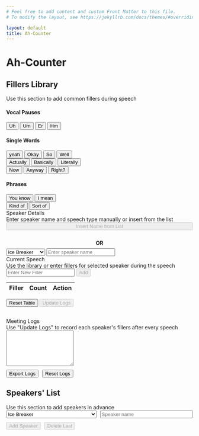 ```yaml
---
# Feel free to add content and custom Front Matter to this file.
# To modify the layout, see https://jekyllrb.com/docs/themes/#overriding-theme-defaults

layout: default
title: Ah-Counter
---
```


<body>
  <h1>Ah-Counter</h1>
  <div class="homepage">
    <div class="library">
      <h2>Fillers Library</h2>
      <div class="note">Use this section to add common fillers during speech</div>
      <h4>Vocal Pauses</h4>
      <div class="library-section">
        <button onclick="addWordToFillerTable('Uh')" class="btn-library">Uh</button>
        <button onclick="addWordToFillerTable('Um')" class="btn-library">Um</button>
        <button onclick="addWordToFillerTable('Er')" class="btn-library">Er</button>
        <button onclick="addWordToFillerTable('Hm')" class="btn-library">Hm</button>
      </div>
      <h4>Single Words</h4>
      <div class="library-section">
        <button onclick="addWordToFillerTable('Yeah')" class="btn-library">yeah</button>
        <button onclick="addWordToFillerTable('Okay')" class="btn-library">Okay</button>
        <button onclick="addWordToFillerTable('So')" class="btn-library">So</button>
        <button onclick="addWordToFillerTable('Well')" class="btn-library">Well</button>
      </div>
      <div class="library-section">
        <button onclick="addWordToFillerTable('Actually')" class="btn-library">Actually</button>
        <button onclick="addWordToFillerTable('Basically')" class="btn-library">Basically</button>
        <button onclick="addWordToFillerTable('Literally')" class="btn-library">Literally</button>
      </div>
      <div class="library-section">
        <button onclick="addWordToFillerTable('Now')" class="btn-library">Now</button>
        <button onclick="addWordToFillerTable('Anyway')" class="btn-library">Anyway</button>
        <button onclick="addWordToFillerTable('Right')" class="btn-library">Right?</button>
      </div>
      <h4>Phrases</h4>
      <div class="library-section">
        <button onclick="addWordToFillerTable('You know')" class="btn-library">You know</button>
        <button onclick="addWordToFillerTable('I mean')" class="btn-library">I mean</button>
      </div>
      <div class="library-section">
        <button onclick="addWordToFillerTable('Kind of')" class="btn-library">Kind of</button>
        <button onclick="addWordToFillerTable('Sort of')" class="btn-library">Sort of</button>
      </div>
    </div>
    <div class="main-content">
      <label for="speechType" class="main-section-label">Speaker Details</label>
      <div class="note">Enter speaker name and speech type manually or insert from the list</div>
      <div class="controls">
        <div style="display: flex; flex-direction: column; gap: 6px;">
          <button onclick="pickFromList()" id="pickBtn" disabled>Insert Name from List</button>
          <div style="text-align: center; font-weight: bold; margin-top: 20px;">OR</div>
          <div class="row-group">
            <select id="speechType" style="flex: 1;">
              <option value="4,5,6">Ice Breaker</option>
              <option value="5,6,7">Other Speech</option>
              <option value="1,1.5,2">Table Topic</option>
              <option value="2,2.5,3">Evaluator</option>
            </select>
            <input type="text" id="speakerName" placeholder="Enter speaker name" style="flex: 1" />
          </div>
        </div>
        <div class="main-section-label">Current Speech</div>
        <div class="note">Use the library or enter fillers for selected speaker during the speech</div>
        <div class="playground">
          <div class="currentFillerSection">
            <input type="text" id="newFiller" placeholder="Enter New Filler" />
            <button onclick="addToFillerTable()" id="addBtn" disabled>Add</button>
          </div>
          <table id="fillerTable">
              <thead>
                  <tr>
                      <th>Filler</th>
                      <th>Count</th>
                      <th>Action</th>
                  </tr>
              </thead>
              <tbody>
                  <!-- Rows will be added here dynamically -->
              </tbody>
          </table>
          <div class="action-group">
            <button id="resetTable" onclick="resetFillerTable()" class="danger-button">Reset Table</button>
            <button id="recordLogs" onclick="recordSpeechLogs()" disabled>Update Logs</button>
          </div>
        </div>
      </div>
      <div class="log-section" style="margin-top: 30px;">
        <label for="logBox" class="main-section-label">Meeting Logs</label>
        <div class="note">Use "Update Logs" to record each speaker's fillers after every speech</div>
        <textarea id="logBox" rows="6"></textarea>
        <div style="display: flex; gap: 10px; margin-top: 10px;">
          <button onclick="exportLogs()">Export Logs</button>
          <button onclick="resetLogs()" class="danger-button">Reset Logs</button>
        </div>
      </div>
    </div>
    <div class="speakerSection">
      <h2>Speakers' List</h2>
      <div class="note">Use this section to add speakers in advance</div>
      <div style="display: flex; gap: 10px; flex-wrap: wrap;">
        <select id="newSpeechType" style="flex: 1; min-width: 200px;">
          <option value="4,5,6">Ice Breaker</option>
          <option value="5,6,7">Other Speech</option>
          <option value="1,1.5,2">Table Topic</option>
          <option value="2,2.5,3">Evaluator</option>
        </select>
        <input type="text" id="newSpeakerName" placeholder="Speaker name" style="flex: 1; min-width: 200px;">
      </div>
      <div style="display: flex; gap: 10px; margin-top: 10px;">
        <button onclick="addSpeaker()" id="addSpeakerBtn" disabled>Add Speaker</button>
        <button onclick="deleteSpeaker()" class="danger-button" id="deleteSpeakerBtn" disabled>Delete Last</button>
      </div>
      <ul id="speakerList"></ul>
    </div>
  </div>
  <script src="assets/js/ah_counter.js"></script>
</body>
